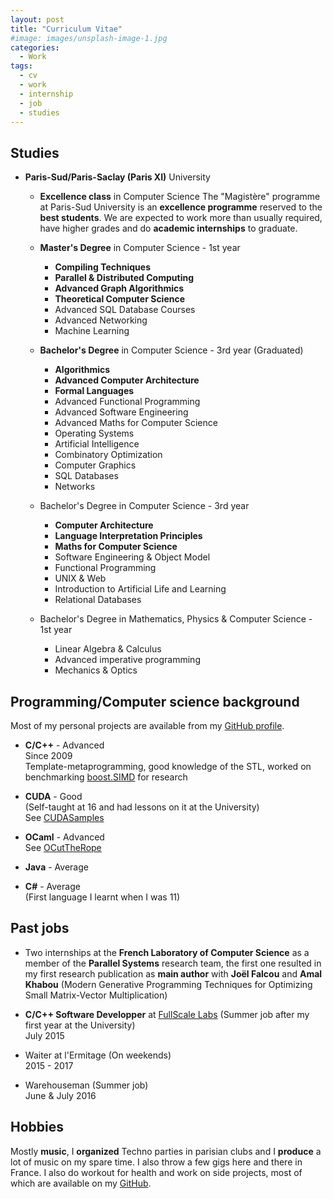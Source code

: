 ```yaml
---
layout: post
title: "Curriculum Vitae"
#image: images/unsplash-image-1.jpg
categories:
  - Work
tags:
  - cv
  - work
  - internship
  - job
  - studies
---
```


##  Studies

- **Paris-Sud/Paris-Saclay (Paris XI)** University
  - **Excellence class** in Computer Science
    The "Magistère" programme at Paris-Sud University is an **excellence programme** reserved to the **best students**. We are expected to work more than usually required, have higher grades and do **academic internships** to graduate.

  - **Master's Degree** in Computer Science - 1st year
    * **Compiling Techniques**
    * **Parallel & Distributed Computing**
    * **Advanced Graph Algorithmics**
    * **Theoretical Computer Science**
    * Advanced SQL Database Courses
    * Advanced Networking
    * Machine Learning

  - **Bachelor's Degree** in Computer Science - 3rd year (Graduated)
    * **Algorithmics**
    * **Advanced Computer Architecture**
    * **Formal Languages**
    * Advanced Functional Programming
    * Advanced Software Engineering
    * Advanced Maths for Computer Science
    * Operating Systems
    * Artificial Intelligence
    * Combinatory Optimization
    * Computer Graphics
    * SQL Databases
    * Networks

  - Bachelor's Degree in Computer Science - 3rd year
    * **Computer Architecture**
    * **Language Interpretation Principles**
    * **Maths for Computer Science**
    * Software Engineering & Object Model
    * Functional Programming
    * UNIX & Web
    * Introduction to Artificial Life and Learning
    * Relational Databases

  - Bachelor's Degree in Mathematics, Physics & Computer Science - 1st year
    * Linear Algebra & Calculus
    * Advanced imperative programming
    * Mechanics & Optics

##  Programming/Computer science background

Most of my personal projects are available from my [GitHub profile](https://github.com/JPenuchot).

- **C/C++** - Advanced  
  Since 2009  
  Template-metaprogramming, good knowledge of the STL, worked on benchmarking [boost.SIMD](https://github.com/NumScale/boost.simd) for research

- **CUDA** - Good  
  (Self-taught at 16 and had lessons on it at the University)  
  See [CUDASamples](https://github.com/JPenuchot/CUDA_Samples)

- **OCaml** - Advanced  
  See [OCutTheRope](https://github.com/JPenuchot/OCutTheRope)

- **Java** - Average

- **C#** - Average  
  (First language I learnt when I was 11)

##  Past jobs

- Two internships at the **French Laboratory of Computer Science** as a member of the **Parallel Systems** research team, the first one resulted in my first research publication as **main author** with **Joël Falcou** and **Amal Khabou** (Modern Generative Programming Techniques for Optimizing Small Matrix-Vector Multiplication)

- **C/C++ Software Developper** at [FullScale Labs](http://www.fullscale-labs.com/index.php/) (Summer job after my first year at the University)  
  July 2015

- Waiter at l'Ermitage (On weekends)  
  2015 - 2017

- Warehouseman (Summer job)  
  June & July 2016

## Hobbies

Mostly **music**, I **organized** Techno parties in parisian clubs and I **produce** a lot of music on my spare time. I also throw a few gigs here and there in France. I also do workout for health and work on side projects, most of which are available on my [GitHub](https://www.github.com/JPenuchot).
